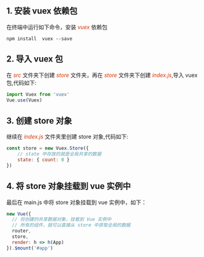 
## 1. 安装 vuex 依赖包
在终端中运行如下命令，安装 *<font color="#d63200">vuex</font>* 依赖包
```shell
npm install  vuex --save
```
## 2. 导入 vuex 包
在 *<font color="#d63200">src</font>* 文件夹下创建 *<font color="#d63200">store</font>* 文件夹，再在 *<font color="#d63200">store</font>*  文件夹下创建 *<font color="#d63200">index.js</font>*,导入 vuex 包,代码如下:
```js
import Vuex from 'vuex'
Vue.use(Vuex)
```
## 3. 创建 store 对象
继续在 *<font color="#d63200">index.js</font>* 文件夹里创建 store 对象,代码如下:
```js
const store = new Vuex.Store({
    // state 中存放的就是全局共享的数据
    state: { count: 0 }
})
```
## 4. 将 store 对象挂载到 vue 实例中
最后在 main.js 中将 store 对象挂载到 vue 实例中，如下：
```js
new Vue({
  // 将创建的共享数据对象，挂载到 Vue 实例中
  // 所有的组件，就可以直接从 store 中获取全局的数据
  router,
  store,
  render: h => h(App)
}).$mount('#app')
```

